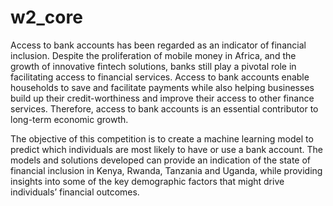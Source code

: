 # w2_core 

Access to bank accounts has been regarded as an indicator of financial inclusion. Despite the proliferation of mobile money in Africa, and the growth of innovative fintech solutions, banks still play a pivotal role in facilitating access to financial services. Access to bank accounts enable households to save and facilitate payments while also helping businesses build up their credit-worthiness and improve their access to other finance services. Therefore, access to bank accounts is an essential contributor to long-term economic growth.

The objective of this competition is to create a machine learning model to predict which individuals are most likely to have or use a bank account. The models and solutions developed can provide an indication of the state of financial inclusion in Kenya, Rwanda, Tanzania and Uganda, while providing insights into some of the key demographic factors that might drive individuals’ financial outcomes.

